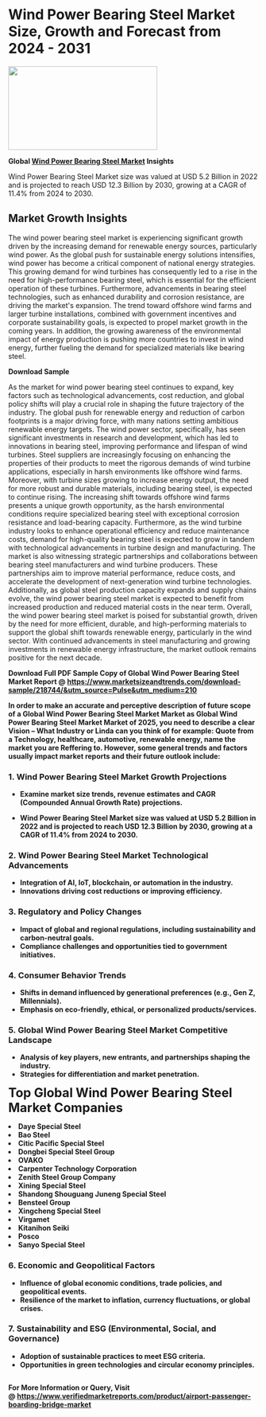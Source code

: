 <H1>Wind Power Bearing Steel Market Size, Growth and Forecast from 2024 - 2031</H1><img class="aligncenter size-medium wp-image-584254" src="https://thirdeyenews.in/wp-content/uploads/2024/09/Global-Market-Research-300x168.jpeg" alt="" width="300" height="168" /><p><strong>Global&nbsp;<a href="https://www.marketsizeandtrends.com/download-sample/218744/&amp;utm_source=Pulse&amp;utm_medium=210">Wind Power Bearing Steel Market</a> Insights</strong></p><p>Wind Power Bearing Steel Market size was valued at USD 5.2 Billion in 2022 and is projected to reach USD 12.3 Billion by 2030, growing at a CAGR of 11.4% from 2024 to 2030.</p><p><h2>Market Growth Insights</h2> <p>The wind power bearing steel market is experiencing significant growth driven by the increasing demand for renewable energy sources, particularly wind power. As the global push for sustainable energy solutions intensifies, wind power has become a critical component of national energy strategies. This growing demand for wind turbines has consequently led to a rise in the need for high-performance bearing steel, which is essential for the efficient operation of these turbines. Furthermore, advancements in bearing steel technologies, such as enhanced durability and corrosion resistance, are driving the market's expansion. The trend toward offshore wind farms and larger turbine installations, combined with government incentives and corporate sustainability goals, is expected to propel market growth in the coming years. In addition, the growing awareness of the environmental impact of energy production is pushing more countries to invest in wind energy, further fueling the demand for specialized materials like bearing steel.</p> <p><strong>Download Sample</strong></p> <p>As the market for wind power bearing steel continues to expand, key factors such as technological advancements, cost reduction, and global policy shifts will play a crucial role in shaping the future trajectory of the industry. The global push for renewable energy and reduction of carbon footprints is a major driving force, with many nations setting ambitious renewable energy targets. The wind power sector, specifically, has seen significant investments in research and development, which has led to innovations in bearing steel, improving performance and lifespan of wind turbines. Steel suppliers are increasingly focusing on enhancing the properties of their products to meet the rigorous demands of wind turbine applications, especially in harsh environments like offshore wind farms. Moreover, with turbine sizes growing to increase energy output, the need for more robust and durable materials, including bearing steel, is expected to continue rising. The increasing shift towards offshore wind farms presents a unique growth opportunity, as the harsh environmental conditions require specialized bearing steel with exceptional corrosion resistance and load-bearing capacity. Furthermore, as the wind turbine industry looks to enhance operational efficiency and reduce maintenance costs, demand for high-quality bearing steel is expected to grow in tandem with technological advancements in turbine design and manufacturing. The market is also witnessing strategic partnerships and collaborations between bearing steel manufacturers and wind turbine producers. These partnerships aim to improve material performance, reduce costs, and accelerate the development of next-generation wind turbine technologies. Additionally, as global steel production capacity expands and supply chains evolve, the wind power bearing steel market is expected to benefit from increased production and reduced material costs in the near term. Overall, the wind power bearing steel market is poised for substantial growth, driven by the need for more efficient, durable, and high-performing materials to support the global shift towards renewable energy, particularly in the wind sector. With continued advancements in steel manufacturing and growing investments in renewable energy infrastructure, the market outlook remains positive for the next decade. <p><strong></p><p><span class=""><strong>Download Full PDF Sample Copy of Global Wind Power Bearing Steel Market Report</strong> @ <a href="https://www.marketsizeandtrends.com/download-sample/218744/&amp;utm_source=Pulse&amp;utm_medium=210" target="_blank">https://www.marketsizeandtrends.com/download-sample/218744/&amp;utm_source=Pulse&amp;utm_medium=210</a></span></p><p>In order to make an accurate and perceptive description of future scope of a Global&nbsp;Wind Power Bearing Steel Market Market as Global&nbsp;Wind Power Bearing Steel Market Market of 2025, you need to describe a clear Vision &ndash; What Industry or Linda can you think of for example: Quote from a Technology, healthcare, automotive, renewable energy, name the market you are Reffering to. However, some general trends and factors usually impact market reports and their future outlook include:</p><h3>1.&nbsp;<strong>Wind Power Bearing Steel Market Growth Projections</strong></h3><ul><li>Examine market size trends, revenue estimates and CAGR (Compounded Annual Growth Rate) projections.</li><li><p>Wind Power Bearing Steel Market size was valued at USD 5.2 Billion in 2022 and is projected to reach USD 12.3 Billion by 2030, growing at a CAGR of 11.4% from 2024 to 2030.</p></li></ul><h3>2.&nbsp;<strong>Wind Power Bearing Steel Market Technological Advancements</strong></h3><ul><li>Integration of AI, IoT, blockchain, or automation in the industry.</li><li>Innovations driving cost reductions or improving efficiency.</li></ul><h3>3.&nbsp;<strong>Regulatory and Policy Changes</strong></h3><ul><li>Impact of global and regional regulations, including sustainability and carbon-neutral goals.</li><li>Compliance challenges and opportunities tied to government initiatives.</li></ul><h3>4.&nbsp;<strong>Consumer Behavior Trends</strong></h3><ul><li>Shifts in demand influenced by generational preferences (e.g., Gen Z, Millennials).</li><li>Emphasis on eco-friendly, ethical, or personalized products/services.</li></ul><h3>5.&nbsp;<strong>Global Wind Power Bearing Steel Market Competitive Landscape</strong></h3><ul><li>Analysis of key players, new entrants, and partnerships shaping the industry.</li><li>Strategies for differentiation and market penetration.</li></ul><p data-pm-slice="1 1 []"><span style="color: inherit; font-family: inherit; font-size: 25px;">Top Global Wind Power Bearing Steel Market Companies</span></p><div class="" data-test-id=""><p><li>Daye Special Steel</li><li> Bao Steel</li><li> Citic Pacific Special Steel</li><li> Dongbei Special Steel Group</li><li> OVAKO</li><li> Carpenter Technology Corporation</li><li> Zenith Steel Group Company</li><li> Xining Special Steel</li><li> Shandong Shouguang Juneng Special Steel</li><li> Bensteel Group</li><li> Xingcheng Special Steel</li><li> Virgamet</li><li> Kitanihon Seiki</li><li> Posco</li><li> Sanyo Special Steel</li></p></div><h3>6.&nbsp;<strong>Economic and Geopolitical Factors</strong></h3><ul><li>Influence of global economic conditions, trade policies, and geopolitical events.</li><li>Resilience of the market to inflation, currency fluctuations, or global crises.</li></ul><h3>7.&nbsp;<strong>Sustainability and ESG (Environmental, Social, and Governance)</strong></h3><ul><li>Adoption of sustainable practices to meet ESG criteria.</li><li>Opportunities in green technologies and circular economy principles.</li></ul><h2><strong style="font-size: 14px;">For More Information or Query, Visit @&nbsp;</strong><a style="background-color: #ffffff; font-size: 14px;" href="https://www.marketsizeandtrends.com/report/wind-power-bearing-steel-market/" target="_blank">https://www.verifiedmarketreports.com/product/airport-passenger-boarding-bridge-market</a></h2>

